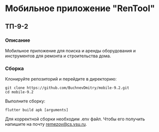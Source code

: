 # __Мобильное приложение "RenTool"__
## __ТП-9-2__
### __Описание__
Мобильное приложение для поиска и аренды оборудования и инструментов для ремонта и строительства дома.
### __Сборка__
Клонируйте репозиторий и перейдите в директорию:
```
git clone https://github.com/BuchnevDmitry/mobile-9.2.git
cd mobile-9.2
```
Выполните сборку:
```
flutter build apk [arguments]
```
Для корректной сборки необходим .env файл. Чтобы его получить напишите на почту remezov@cs.vsu.ru.
